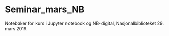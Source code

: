 # Seminar_mars_NB

Notebøker for kurs i Jupyter notebook og NB-digital, Nasjonalbiblioteket 29. mars 2019.
